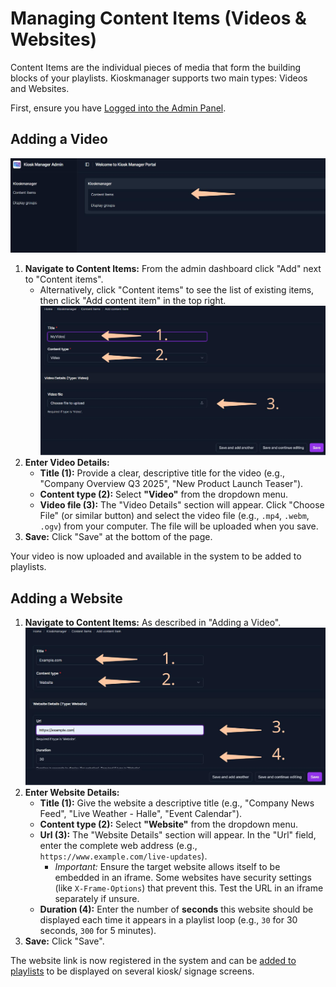 # Managing Content Items (Videos & Websites)

Content Items are the individual pieces of media that form the building blocks of your playlists. Kioskmanager supports two main types: Videos and Websites.

First, ensure you have [Logged into the Admin Panel](../getting-started.md).

## Adding a Video
![Go to Content items](./Untitled-1.jpg)
1.  **Navigate to Content Items:** From the admin dashboard
click "Add" next to "Content items".
    * Alternatively, click "Content items" to see the list of existing items, then click "Add content item" in the top right.  
![Add a video](./Untitled-3.jpg)
2.  **Enter Video Details:**
    * **Title (1):** Provide a clear, descriptive title for the video (e.g., "Company Overview Q3 2025", "New Product Launch Teaser").
    * **Content type (2):** Select **"Video"** from the dropdown menu.
    * **Video file (3):** The "Video Details" section will appear. Click "Choose File" (or similar button) and select the video file (e.g., `.mp4`, `.webm`, `.ogv`) from your computer. The file will be uploaded when you save.
3.  **Save:** Click "Save" at the bottom of the page.

Your video is now uploaded and available in the system to be added to playlists.

## Adding a Website

1.  **Navigate to Content Items:** As described in "Adding a Video".  
![Add a website as content item](./Untitled-2.jpg)
2.  **Enter Website Details:**
    * **Title (1):** Give the website a descriptive title (e.g., "Company News Feed", "Live Weather - Halle", "Event Calendar").
    * **Content type (2):** Select **"Website"** from the dropdown menu.
    * **Url (3):** The "Website Details" section will appear. In the "Url" field, enter the complete web address (e.g., `https://www.example.com/live-updates`).
        * *Important:* Ensure the target website allows itself to be embedded in an iframe. Some websites have security settings (like `X-Frame-Options`) that prevent this. Test the URL in an iframe separately if unsure.
    * **Duration (4):** Enter the number of **seconds** this website should be displayed each time it appears in a playlist loop (e.g., `30` for 30 seconds, `300` for 5 minutes).
3.  **Save:** Click "Save".

The website link is now registered in the system and can be [added to playlists](creating-playlists.md) to be displayed on several kiosk/ signage screens.